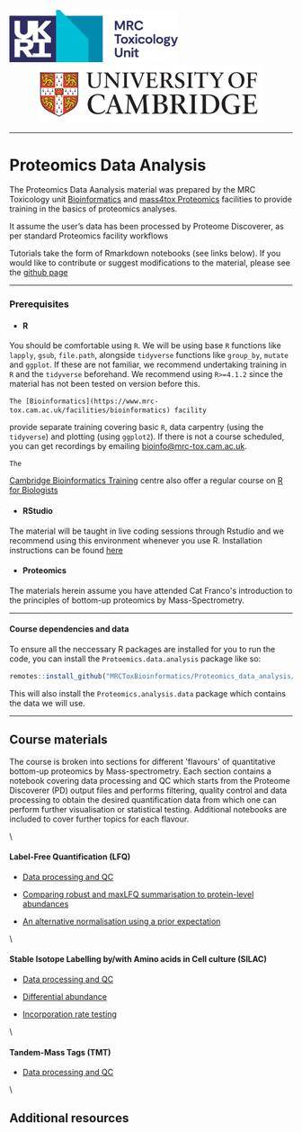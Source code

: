 
<img src="images/MRC_TU_Cambridge_identifier_horizontal_RGB2_a.png" width="300"/>  <img src="images/UoC_logo.jpg" width="400" hspace="50"/>


- - - -
  
# Proteomics Data Analysis

The Proteomics Data Aanalysis material was prepared by the MRC
Toxicology unit
[Bioinformatics](https://www.mrc-tox.cam.ac.uk/facilities/bioinformatics)
and [mass4tox Proteomics](https://www.mrc-tox.cam.ac.uk/facilities/proteomics) facilities to
provide training in the basics of proteomics analyses.

It assume the user’s data has been processed by Proteome Discoverer, as
per standard Proteomics facility workflows

Tutorials take the form of Rmarkdown notebooks (see links below). If you would like to
contribute or suggest modifications to the material, please see the
[github page](https://github.com/MRCToxBioinformatics/Proteomics_data_analysis)

- - - -
  
### Prerequisites

- #### R
You should be comfortable using `R`. We will be using
base `R` functions like `lapply`, `gsub`, `file.path`, alongside `tidyverse` functions
like `group_by`, `mutate` and `ggplot`. If these are not familiar, we recommend 
undertaking training in `R` and the `tidyverse` beforehand. We recommend using `R>=4.1.2` since
the material has not been tested on version before this.
    
    The [Bioinformatics](https://www.mrc-tox.cam.ac.uk/facilities/bioinformatics) facility
provide separate training covering basic `R`, data carpentry (using the `tidyverse`)
and plotting (using `ggplot2`). If there is not a course scheduled, you can get
recordings by emailing bioinfo@mrc-tox.cam.ac.uk.

    The
[Cambridge Bioinformatics Training](https://bioinfotraining.bio.cam.ac.uk/) 
centre also offer a regular course on
[R for Biologists](https://bioinfotraining.bio.cam.ac.uk/postgraduate/programming/bioinfo-introRbio)

- #### RStudio
The material will be taught in live coding sessions through Rstudio 
and we recommend using this environment whenever you use R. Installation
instructions can be found [here](https://www.rstudio.com/products/rstudio/download/)

- #### Proteomics
The materials herein assume you have attended Cat Franco's
introduction to the principles of bottom-up proteomics by Mass-Spectrometry.

- - - -
  

#### Course dependencies and data
To ensure all the neccessary R packages are installed for you to run the code,
you can install the `Protoemics.data.analysis` package like so:
``` r
remotes::install_github("MRCToxBioinformatics/Proteomics_data_analysis/", build_vignettes = TRUE)
```
This will also install the `Proteomics.analysis.data` package which contains
the data we will use.

- - - -
  
## Course materials
The course is broken into sections for different 'flavours' of quantitative
bottom-up proteomics by Mass-spectrometry. Each section contains a notebook
covering data processing and QC which starts from the Proteome Discoverer (PD)
output files and performs filtering, quality control and data processing to
obtain the desired quantification data from which one can perform further
visualisation or statistical testing. Additional notebooks are included to cover
further topics for each flavour.

\

#### Label-Free Quantification (LFQ)

- [Data processing and QC](https://mrctoxbioinformatics.github.io/Proteomics_data_analysis/Markdowns/LFQ.html)

- [Comparing robust and maxLFQ summarisation to protein-level abundances](https://mrctoxbioinformatics.github.io/Proteomics_data_analysis/Markdowns/LFQ_maxlfq.html)

- [An alternative normalisation using a prior expectation](https://mrctoxbioinformatics.github.io/Proteomics_data_analysis/Markdowns/LFQ_alternative_normalisation.html)

\

#### Stable Isotope Labelling by/with Amino acids in Cell culture (SILAC)

- [Data processing and QC](https://mrctoxbioinformatics.github.io/Proteomics_data_analysis/Markdowns/SILAC.html)

- [Differential abundance](https://mrctoxbioinformatics.github.io/Proteomics_data_analysis/Markdowns/SILAC_differential_abundance.html)

- [Incorporation rate testing](https://mrctoxbioinformatics.github.io/Proteomics_data_analysis/Markdowns/SILAC_incorporation.html)

\

#### Tandem-Mass Tags (TMT)

- [Data processing and QC](https://mrctoxbioinformatics.github.io/Proteomics_data_analysis/Markdowns/TMT.html)

\





## Additional resources
